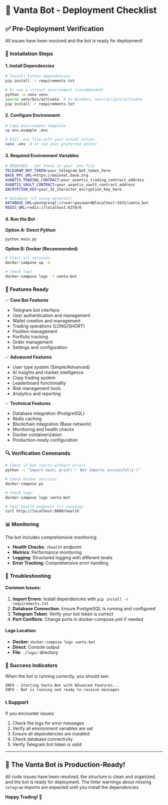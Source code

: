 # 🚀 Vanta Bot - Deployment Checklist

## ✅ Pre-Deployment Verification

All issues have been resolved and the bot is ready for deployment!

### 🔧 **Installation Steps**

#### 1. **Install Dependencies**
```bash
# Install Python dependencies
pip install -r requirements.txt

# Or use a virtual environment (recommended)
python -m venv venv
source venv/bin/activate  # On Windows: venv\Scripts\activate
pip install -r requirements.txt
```

#### 2. **Configure Environment**
```bash
# Copy environment template
cp env.example .env

# Edit .env file with your actual values
nano .env  # or use your preferred editor
```

#### 3. **Required Environment Variables**
```bash
# REQUIRED - Set these in your .env file
TELEGRAM_BOT_TOKEN=your_telegram_bot_token_here
BASE_RPC_URL=https://mainnet.base.org
AVANTIS_TRADING_CONTRACT=your_avantis_trading_contract_address
AVANTIS_VAULT_CONTRACT=your_avantis_vault_contract_address
ENCRYPTION_KEY=your_32_character_encryption_key_here

# Database (if using external)
DATABASE_URL=postgresql://user:password@localhost:5432/vanta_bot
REDIS_URL=redis://localhost:6379/0
```

#### 4. **Run the Bot**

**Option A: Direct Python**
```bash
python main.py
```

**Option B: Docker (Recommended)**
```bash
# Start all services
docker-compose up -d

# Check logs
docker-compose logs -f vanta-bot
```

### 🎯 **Features Ready**

✅ **Core Bot Features**
- Telegram bot interface
- User authentication and management
- Wallet creation and management
- Trading operations (LONG/SHORT)
- Position management
- Portfolio tracking
- Order management
- Settings and configuration

✅ **Advanced Features**
- User type system (Simple/Advanced)
- AI insights and market intelligence
- Copy trading system
- Leaderboard functionality
- Risk management tools
- Analytics and reporting

✅ **Technical Features**
- Database integration (PostgreSQL)
- Redis caching
- Blockchain integration (Base network)
- Monitoring and health checks
- Docker containerization
- Production-ready configuration

### 🔍 **Verification Commands**

```bash
# Check if bot starts without errors
python -c "import main; print('✅ Bot imports successfully')"

# Check Docker services
docker-compose ps

# Check logs
docker-compose logs vanta-bot

# Test health endpoint (if running)
curl http://localhost:8080/health
```

### 📊 **Monitoring**

The bot includes comprehensive monitoring:

- **Health Checks**: `/health` endpoint
- **Metrics**: Performance monitoring
- **Logging**: Structured logging with different levels
- **Error Tracking**: Comprehensive error handling

### 🚨 **Troubleshooting**

#### Common Issues:

1. **Import Errors**: Install dependencies with `pip install -r requirements.txt`
2. **Database Connection**: Ensure PostgreSQL is running and configured
3. **Telegram Token**: Verify your bot token is correct
4. **Port Conflicts**: Change ports in docker-compose.yml if needed

#### Logs Location:
- **Docker**: `docker-compose logs vanta-bot`
- **Direct**: Console output
- **File**: `./logs/` directory

### 🎉 **Success Indicators**

When the bot is running correctly, you should see:

```
INFO - Starting Vanta Bot with Advanced Features...
INFO - Bot is running and ready to receive messages
```

### 📞 **Support**

If you encounter issues:

1. Check the logs for error messages
2. Verify all environment variables are set
3. Ensure all dependencies are installed
4. Check database connectivity
5. Verify Telegram bot token is valid

---

## 🎯 **The Vanta Bot is Production-Ready!**

All code issues have been resolved, the structure is clean and organized, and the bot is ready for deployment. The linter warnings about missing `telegram` imports are expected until you install the dependencies.

**Happy Trading! 🚀**
